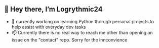 ## 👋 Hey there, I’m Logrythmic24
- 🌱 currently working on learning Python thorugh personal projects to help assist with everyday dev tasks
- 📫 Currently there is no real way to reach me other than opening an issue on the "contact" repo. Sorry for the innconvience 

<!---
Logrythmic24/Logrythmic24 is a ✨ special ✨ repository because its `README.md` (this file) appears on your GitHub profile.
You can click the Preview link to take a look at your changes.
--->

